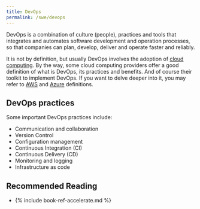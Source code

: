 ```yaml
---
title: DevOps
permalink: /swe/devops
---
```


DevOps is a combination of culture (people), practices and tools that integrates and automates software development and operation processes, so that companies can plan, develop, deliver and operate faster and reliably.

It is not by definition, but usually DevOps involves the adoption of [cloud computing](/swe/cloud-computing). By the way, some cloud computing providers offer a good definition of what is DevOps, its practices and benefits. And of course their toolkit to implement DevOps. If you want to delve deeper into it, you may refer to [AWS](https://aws.amazon.com/devops/what-is-devops/) and [Azure](https://azure.microsoft.com/en-us/resources/cloud-computing-dictionary/what-is-devops/) definitions.

## DevOps practices

Some important DevOps practices include:

- Communication and collaboration
- Version Control
- Configuration management
- Continuous Integration (CI)
- Continuous Delivery (CD)
- Monitoring and logging
- Infrastructure as code

## Recommended Reading

- {% include book-ref-accelerate.md %}
